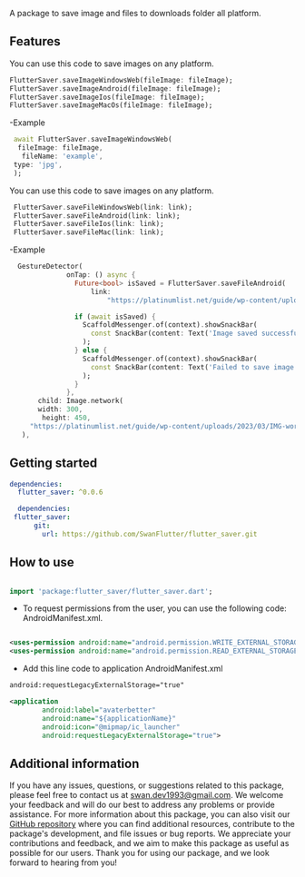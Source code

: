 
A package to save image and files to downloads folder all platform.

## Features

You can use this code to save images on any platform.


```dart
FlutterSaver.saveImageWindowsWeb(fileImage: fileImage);
FlutterSaver.saveImageAndroid(fileImage: fileImage);
FlutterSaver.saveImageIos(fileImage: fileImage);
FlutterSaver.saveImageMacOs(fileImage: fileImage);

```

-Example

```dart
 await FlutterSaver.saveImageWindowsWeb(
  fileImage: fileImage,
   fileName: 'example',
 type: 'jpg',
 );
```

You can use this code to save images on any platform.

```dart
 FlutterSaver.saveFileWindowsWeb(link: link);
 FlutterSaver.saveFileAndroid(link: link);
 FlutterSaver.saveFileIos(link: link);
 FlutterSaver.saveFileMac(link: link);
```

-Example

```dart
  GestureDetector(
              onTap: () async {
                Future<bool> isSaved = FlutterSaver.saveFileAndroid(
                    link:
                        "https://platinumlist.net/guide/wp-content/uploads/2023/03/IMG-worlds-of-adventure.webp");

                if (await isSaved) {
                  ScaffoldMessenger.of(context).showSnackBar(
                    const SnackBar(content: Text('Image saved successfully!')),
                  );
                } else {
                  ScaffoldMessenger.of(context).showSnackBar(
                    const SnackBar(content: Text('Failed to save image.')),
                  );
                }
              },
       child: Image.network(
       width: 300,
        height: 450,
     "https://platinumlist.net/guide/wp-content/uploads/2023/03/IMG-worlds-of-adventure.webp"),
   ),
```

## Getting started

```yaml
dependencies:
  flutter_saver: ^0.0.6
```

```yaml
  dependencies:
 flutter_saver:
      git:
        url: https://github.com/SwanFlutter/flutter_saver.git
```

## How to use

```dart

import 'package:flutter_saver/flutter_saver.dart';

```


- To request permissions from the user, you can use the following code: AndroidManifest.xml.

```xml

<uses-permission android:name="android.permission.WRITE_EXTERNAL_STORAGE"/>
<uses-permission android:name="android.permission.READ_EXTERNAL_STORAGE"/>

```

- Add this line code to application AndroidManifest.xml

```xml
android:requestLegacyExternalStorage="true"
```

```xml
<application
        android:label="avaterbetter"
        android:name="${applicationName}"
        android:icon="@mipmap/ic_launcher"
        android:requestLegacyExternalStorage="true">
```

## Additional information

If you have any issues, questions, or suggestions related to this package, please feel free to contact us at [swan.dev1993@gmail.com](mailto:swan.dev1993@gmail.com). We welcome your feedback and will do our best to address any problems or provide assistance.
For more information about this package, you can also visit our [GitHub repository](https://github.com/SwanFlutter/flutter_saver) where you can find additional resources, contribute to the package's development, and file issues or bug reports. We appreciate your contributions and feedback, and we aim to make this package as useful as possible for our users.
Thank you for using our package, and we look forward to hearing from you!
